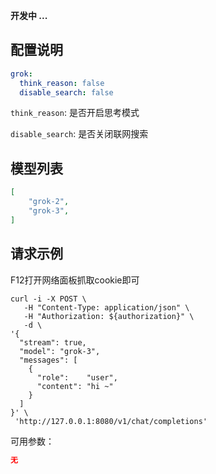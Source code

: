 **开发中 ...**

## 配置说明

```config.yaml
grok:
  think_reason: false
  disable_search: false
```

`think_reason`: 是否开启思考模式

`disable_search`: 是否关闭联网搜索



## 模型列表

```json
[
    "grok-2",
    "grok-3",
]
```

## 请求示例

F12打开网络面板抓取cookie即可

```shell
curl -i -X POST \
   -H "Content-Type: application/json" \
   -H "Authorization: ${authorization}" \
   -d \
'{
  "stream": true,
  "model": "grok-3",
  "messages": [
    {
      "role":    "user",
      "content": "hi ~"
    }
  ]
}' \
 'http://127.0.0.1:8080/v1/chat/completions'
```

可用参数：

```json
无
```
